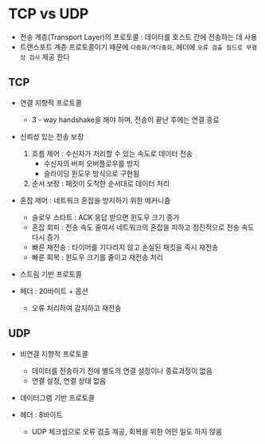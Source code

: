 # TCP vs UDP
- 전송 계층(Transport Layer)의 프로토콜 : 데이터를 호스트 간에 전송하는 데 사용
- 트랜스포트 계층 프로토콜이기 때문에 `다중화/역다중화`, 헤더에 `오류 검출 필드로 무결성 검사` 제공 한다 

## TCP
- 연결 지향적 프로토콜
    - 3 - way handshake을 해야 하며, 전송이 끝난 후에는 연결 종료

- 신뢰성 있는 전송 보장
    1. 흐름 제어 : 수신자가 처리할 수 있는 속도로 데이터 전송
        - 수신자의 버퍼 오버플로우를 방지
        - 슬라이딩 윈도우 방식으로 구현됨 
    2. 순서 보장 : 패킷이 도착한 순서대로 데이터 처리

- 혼잡 제어 : 네트워크 혼잡을 방지하기 위한 메커니즘
    - 슬로우 스타트 : ACK 응답 받으면 윈도우 크기 증가
    - 혼잡 회피 : 전송 속도 줄여서 네트워크의 혼잡을 피하고 점진적으로 전송 속도 다시 증가
    - 빠른 재전송 : 타이머를 기다리지 않고 손실된 패킷을 즉시 재전송
    - 빠른 회복 : 윈도우 크기를 줄이고 재전송 처리 

- 스트림 기반 프로토콜

- 헤더 : 20바이트 + 옵션
    - 오류 처리하여 감지하고 재전송


## UDP
- 비연결 지향적 프로토콜
    - 데이터를 전송하기 전에 별도의 연결 설정이나 종료과정이 없음
    - 연결 설정, 연결 상태 없음

- 데이터그램 기반 프로토콜 

- 헤더 : 8바이트 
    - UDP 체크섬으로 오류 검출 제공, 회복을 위한 어떤 일도 하지 않음